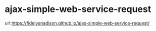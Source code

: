 # ajax-simple-web-service-request
url:https://fidelysnadison.github.io/ajax-simple-web-service-request/
